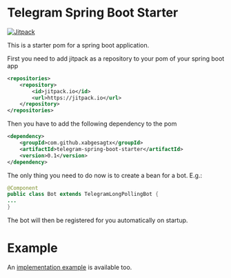 # Telegram Spring Boot Starter

[![Jitpack](https://jitpack.io/v/xabgesagtx/telegram-spring-boot-starter.svg)](https://jitpack.io/#xabgesagtx/telegram-spring-boot-starter)

This is a starter pom for a spring boot application.

First you need to add jitpack as a repository to your pom of your spring boot app

```xml
<repositories>
	<repository>
	    <id>jitpack.io</id>
	    <url>https://jitpack.io</url>
	</repository>
</repositories>
```

Then you have to add the following dependency to the pom

```xml
<dependency>
	<groupId>com.github.xabgesagtx</groupId>
	<artifactId>telegram-spring-boot-starter</artifactId>
	<version>0.1</version>
</dependency>
```

The only thing you need to do now is to create a bean for a bot. E.g.:

```java
@Component
public class Bot extends TelegramLongPollingBot {
...
} 
```

The bot will then be registered for you automatically on startup.
 

# Example

An [implementation example](https://github.com/xabgesagtx/telegram-spring-boot-starter-example) is available too.